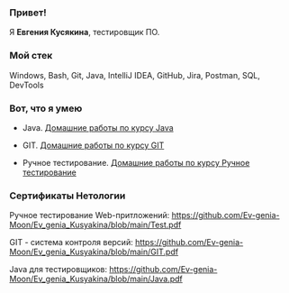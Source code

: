 ### Привет!
Я <b>Евгения Кусякина</b>, тестировщик ПО.

### Мой стек
Windows, Bash, Git, Java, IntelliJ IDEA, GitHub, Jira, Postman, SQL, DevTools

### Вот, что я умею
- Java. [Домашние работы по курсу Java](https://github.com/Ev-genia-Moon/Task9_OOP)

- GIT. [Домашние работы по курсу GIT](https://github.com/Ev-genia-Moon/Task8CI)

- Ручное тестирование. [Домашние работы по курсу Ручное тестирование](https://github.com/Ev-genia-Moon/Task7Maven)

### Сертификаты Нетологии

Ручное тестирование Web-притложений: https://github.com/Ev-genia-Moon/Ev_genia_Kusyakina/blob/main/Test.pdf

GIT - система контроля версий: https://github.com/Ev-genia-Moon/Ev_genia_Kusyakina/blob/main/GIT.pdf

Java для тестировщиков: https://github.com/Ev-genia-Moon/Ev_genia_Kusyakina/blob/main/Java.pdf
